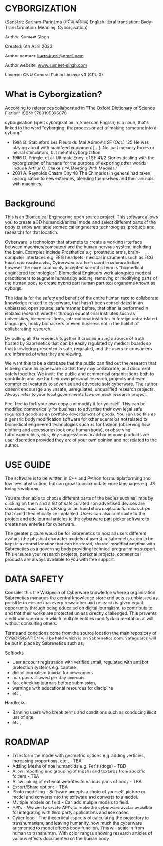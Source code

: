 # CYBORGIZATION
(Sanskrit: Śarīram-Pariṇāma (शरीरम्-परिणाम) English literal translation: Body-Transformation. Meaning: Cyborgisation)

Author: Sumeet Singh

Created: 6th April 2023

Author contact: kurta.kursi@gmail.com

Author website: www.sumeet-singh.com

License: GNU General Public License v3 (GPL-3)


# What is Cyborgization?

According to references collaborated in "The Oxford Dictionary of Science Fiction" ISBN: 9780195305678

cyborgisation  (spelt cyborgization in American English) is a noun, that's linked to the word "cyborging: the process or act of making someone into a cyborg.".

* 1994 B. Stableford Les Fleurs du Mal Asimov's SF (Oct.) 125 He was playing about with brainfeed equipment […]. Not just memory boxes or neural stimulators, but mental cyborgization.
* 1996 D. Pringle, et al. Ultimate Ency. of SF 41/2 Stories dealing with the cyborgization of humans for the purpose of exploring other worlds include Arthur C. Clarke's “A Meeting With Medusa.”
* 2001 A. Reynolds Chasm City 48 The Chimerics in general had taken cyborgisation to new extremes, blending themselves and their animals with machines.


# Background

This is an Biomedical Engineering open source project. This software allows you to create a 3D humanoid/animal model and select different parts of the body to show available biomedical engineered technologies (products and research) for that location.

Cyberware is technology that attempts to create a working interface between machines/computers and the human nervous system, including the brain. Examples include Prosthetics e.g. prosthetic arms, brain-computer interfaces e.g. EEG headsets, medical instruments such as ECG heart rate readers etc., Cyberware is a term used in science fiction, however the more commonly accepted scientific term is "biomedical engineered technologies". Biomedical Engineers work alongside medical
practitioners to augment humans by adding, removing or modifying parts of the human body to create hybrid part human part tool organisms known as cyborgs.

The idea is for the safety and benefit of the entire human race to collaborate knowledge related to cyberware, that hasn't been consolidated in an unbiassed, open source, safe manner before, that often is performed in isolated research whether through educational institutes such as univeristies, biomedical firms, international institutes in foreign untranslated languages, hobby biohackers or even business not in the habbit of collaborating research.

By putting all this research together it creates a single source of truth hosted by Sabrenetics that can be easily regulated by medical boards so that knowledge presented is safe, regulated, and the users or consumers are informed of what they are viewing.

We want this to be a database that the public can find out the research that is being done on cyberware so that they may collaborate, and document safely together.  We invite the public and commerical organisations both to contribute and use for their own personal research, projects and even commerical ventures to advertise and advocate safe cyberware. The author doesn’t encourage any unsafe, unregulated, unqualified research projects. Always refer to your local governments laws on each research project.

Feel free to fork your own copy and modify it for yourself. This can be modified commerically for business to advertise their own legal safe regulated goods as an portfolio advertisment of goods. You can use this as a generic body modification software for other scenarios not related to biomedical engineered technologies such as for fashion (observing how clothing and accessories look on a human body), or observing tattoos/piercings, etc., Any suggesstions to add or remove products are user discretion provided they are of your own opinion and not related to the author.


# USE GUIDE

The software is to be written in C++ and Python for multiplatforming and low level abstraction, but can grow to accomodate more languages e.g. JS being a web app.

You are then able to choose different parts of the bodies such as limbs by clicking on them and a list of safe curated non advertised devices are discussed, such
as by clicking on an hand shows options for microchips that could theoretically be implanted. Users can also contribute to the project and add journal articles to the cyberware part picker software to create new enteries for cyberware.

The greater picture would be for Sabrenetics to host all users different avatars (the physical character models of users) in Sabrenetics.com to be kept in a central location that can be stored, shared, modified anytime with Sabrenetics as a governing body providing technical programming support. This ensures your research projects, personal projects, commerical products are always available to you with free support.


# DATA SAFETY

Consider this the Wikipedia of Cyberware knowledge where a organisation Sabrenetics manages the central knowledge store and acts as unbiassed as possible to ensure that every researcher and research is given equal opportunity through being educated on digital journalism, to contribute to, and that their works are protected unless directly challenged. This prevents a edit war scenario in which multiple entities modify documentation at will, without consulting others.

Terms and conditions come from the source location the main repository of CYBORGISATION will be held which is on Sabrenetics.com. 
Safeguards will be put in place by Sabrenetics such as;

Softlocks
* User account registration with verified email, regulated with anti bot protection systems e.g. capture
* digital journalism tutorial for newcomers
* max posts allowed per day timeouts
* fact checking journals before submission, 
* warnings with educational resources for discipline 
* etc., 

Hardlocks
* Banning users who break terms and conditions such as conducing illicit use of site
* etc.,



# ROADMAP

* Transform the model with geometric options e.g. adding verticies, increasing proportions, etc., - TBA 
* Adding Meshs of non humanoids e.g. Pet's (dogs) - TBD
* Allow importing and grouping of meshs and textures from specific folders - TBA
* Allow linking of external websites to various parts of body - TBA
* Export/Share options - TBA
* Photo modelling - Software accepts a photo of yourself, picture or model and converts into the software and converts to a model.
* Multiple models on field - Can add muliple models to field.
* API's - We aim to create API's to make the cyberware avatar avaialble for integrating with third party applications and use cases.
* Cyber load - The theoertical aspects of calculating the projectory to transhumanism, and leaving humanity, how much the cyberware augmented to model effects body function. This will scale in from human to transhuman. With color ranges showing research articles of various effects documented on the human body.


